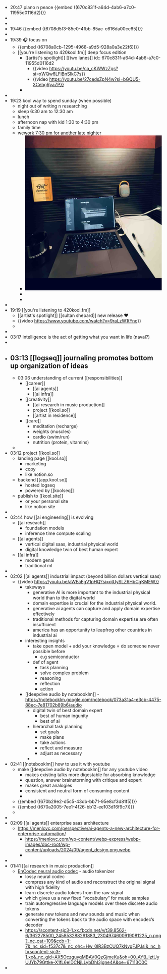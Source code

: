 - 20:47 piano n peace {{embed ((670c831f-a64d-4ab6-a7c0-11955d0116d2))}}
-
-
- 19:46 {{embed ((6708d5f3-85e0-4fbb-85ac-c616da00ce65))}}
-
- 19:39 🎧 focus on
	- {{embed ((6708a0cb-1295-4968-a9d5-928a0a3e22f6))}}
	- [[you're listening to 420kool.fm]] deep focus edition
		- [[artist's spotlight]] [[two lanes]]
		  id:: 670c831f-a64d-4ab6-a7c0-11955d0116d2
			- {{video https://youtu.be/ca_cKWWzZgs?si=xWQw6LFiBnSIkC7s}}
			- {{video https://youtu.be/27cedsZpN4w?si=bGQU5-XCehgRyaZP}}
		-
-
- 19:23 kool way to spend sunday (when possible)
	- night out of writing n researching
	- sleep 6:30 am to 12:30 am
	- lunch
	- afternoon nap with kid 1:30 to 4:30 pm
	- family time
	- wework 7:30 pm for another late nighter
		- ![IMG_9500.jpeg](../assets/IMG_9500_1728872820525_0.jpeg)
		-
		-
-
- 19:19 [[you're listening to 420kool.fm]]
	- [[artist's spotlight]] [[sultan shepard]] new release ❤️
	- {{video https://www.youtube.com/watch?v=9raLzW1tYnc}}
	-
-
- 03:17 intelligence is the act of getting what you want in life (naval?)
-
- 03:13 [[logseq]] journaling promotes bottom up organization of ideas
	-
	- 03:06 understanding of current [[responsibilities]]
		- [[career]]
			- [[ai agents]]
			- [[ai infra]]
		- [[creativity]]
			- [[ai research in music production]]
			- project [[kool.so]]
			- [[artist in residence]]
		- [[care]]
			- meditation (recharge)
			- weights (muscles)
			- cardio (swim/run)
			- nutrition (protein, vitamins)
	-
- 03:12 project [[kool.so]]
	- landing page [[kool.so]]
		- marketing
		- copy
		- like notion.so
	- backend [[app.kool.so]]
		- hosted logseq
		- powered by [[koolseq]]
	- publish to [[kool.site]]
		- or your personal site
		- like notion site
-
- 02:44 how [[ai engineering]] is evolving
	- [[ai reseach]]
		- foundation models
		- inference time compute scaling
	- [[ai agents]]
		- vertical digital saas, industrial physical world
		- digital knowledge twin of best human expert
	- [[ai infra]]
		- modern genai
		- traditional ml
-
- 02:02 [[ai agents]] industrial impact (beyond billion dollars vertical saas)
	- {{video https://youtu.be/aWEaEgV1pHQ?si=qlUySLZ6HbCgKMEW}}
		- takeways
			- generative AI is more important to the industrial physical world than to the digital world
			- domain expertise is crucial for the industrial physical world.
			- generative ai agents can capture and apply domain expertise effectively
			- traditional methods for capturing domain expertise are often insufficient
			- america has an opportunity to leapfrog other countries in industrial ai
		- interesting insights
			- take open model + add your knowledge = do someone never possible before
				- e.g semiconductor
			- def of agent
				- task planning
				- solve complex problem
				- reasoning
				- reflection
				- action
		- [[deepdive audio by notebooklm]] - https://notebooklm.google.com/notebook/073a31a4-e3cb-4475-88ec-7e81702b89b6/audio
			- digital twin of best domain expert
				- best of human ingunity
				- best of ai
			- hierarchal task planning
				- set goals
				- make plans
				- take actions
				- reflect and measure
				- adjust as necessary
			-
- 02:41 [[notebooklm]] how to use it with youtube
	- make [[deepdive audio by notebooklm]] for any youtube video
		- makes existing talks more digestable for absorbing knowledge
		- question, answer brainstorming with critique and expert
		- makes great analogies
		- consistent and neutral form of consuming content
		-
	- {{embed ((670b29e2-d5c5-43db-bb71-95e8cf3d81f5))}}
	- {{embed ((670a2005-7ee1-4f26-bb12-ee103d16f9c7))}}
	-
-
- 02:09 [[ai agents]] enterprise saas architecture
	- https://menlovc.com/perspective/ai-agents-a-new-architecture-for-enterprise-automation/
		- https://menlovc.com/wp-content/webp-express/webp-images/doc-root/wp-content/uploads/2024/09/agent_design.png.webp
		-
-
- 01:41 [[ai research in music production]]
	- [EnCodec neural audio codec](https://ai.facebook.com/blog/ai-powered-audio-compression-technique/) - audio tokenizer
		- lossy neural codec
		- compress any kind of audio and reconstruct the original signal with high fidelity
		- learn discrete audio tokens from the raw signal
		- which gives us a new fixed “vocabulary” for music samples
		- train autoregressive language models over these discrete audio tokens
		- generate new tokens and new sounds and music when converting the tokens back to the audio space with encodec’s decoder
		- https://scontent-sjc3-1.xx.fbcdn.net/v/t39.8562-6/362278500_245853288291883_2304974600919081225_n.png?_nc_cat=109&ccb=1-7&_nc_sid=f537c7&_nc_ohc=Hw_0lR3BzCUQ7kNvgFJPJsi&_nc_ht=scontent-sjc3-1.xx&_nc_gid=AX5OczguyqMBAV0QzGjmeKu&oh=00_AYB_IztUyUJYb79Gttke-X1fL6eIDCNjLLybDhI3jgne4A&oe=67113C0C
-